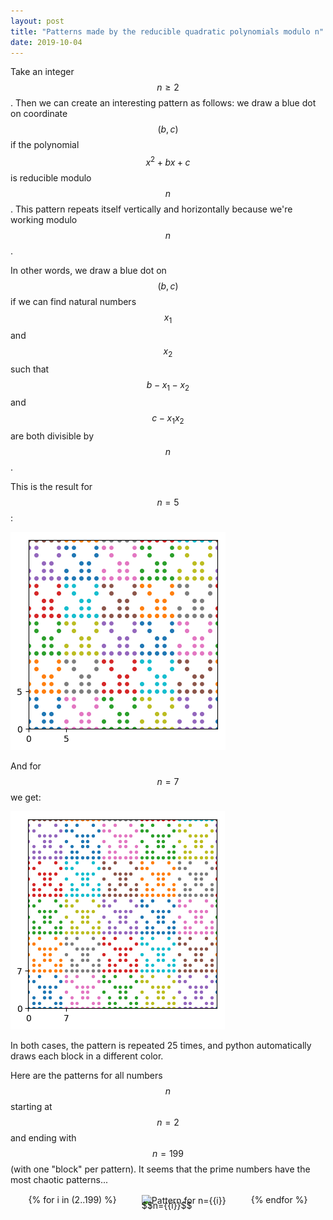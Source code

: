 ```yaml
---
layout: post
title: "Patterns made by the reducible quadratic polynomials modulo n"
date: 2019-10-04
---
```


Take an integer $$n \geq 2$$. Then we can create an interesting pattern as follows: we draw a blue dot on coordinate $$(b,c)$$ if the polynomial $$x^2+bx+c$$ is reducible modulo $$n$$. This pattern repeats itself vertically and horizontally because we're working modulo $$n$$.

In other words, we draw a blue dot on $$(b,c)$$ if we can find natural numbers $$x_1$$ and $$x_2$$ such that $$b-x_1-x_2$$ and $$c-x_1 x_2$$ are both divisible by $$n$$.

This is the result for $$n=5$$:

![reducibles-5-25](/images/reducibles-5-25.png)

And for $$n=7$$ we get:

![reducibles-7-25](/images/reducibles-7-25.png)

In both cases, the pattern is repeated 25 times, and python automatically draws each block in a different color.

Here are the patterns for all numbers $$n$$ starting at $$n=2$$ and ending with $$n=199$$ (with one "block" per pattern). It seems that the prime numbers have the most chaotic patterns...

<div style="display: flex;align-items: center;justify-content: center;flex-wrap: wrap;margin-left: auto;margin-right: auto;width: 100%;">
{% for i in (2..199) %} <figure style="margin-top:0px;margin-bottom:0px;"><img src="/images/reducibles-{{i}}.png" alt="Pattern for n={{i}}" width="144" style="vertical-align: middle;"><figcaption style="line-height:0px;margin-top:0px;margin-bottom:0px;">$$n={{i}}$$</figcaption></figure> {% endfor %}
</div>

